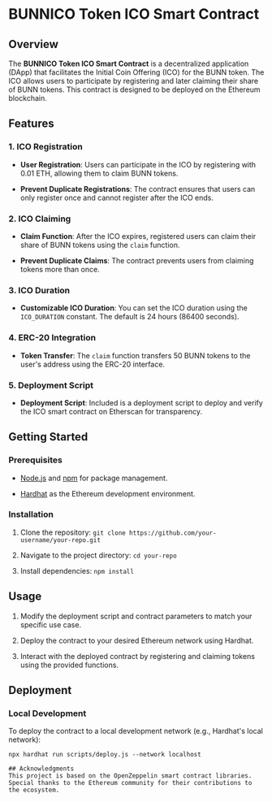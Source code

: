 # BUNNICO Token ICO Smart Contract

## Overview

The **BUNNICO Token ICO Smart Contract** is a decentralized application (DApp) that facilitates the Initial Coin Offering (ICO) for the BUNN token. The ICO allows users to participate by registering and later claiming their share of BUNN tokens. This contract is designed to be deployed on the Ethereum blockchain.

## Features

### 1. ICO Registration

- **User Registration**: Users can participate in the ICO by registering with 0.01 ETH, allowing them to claim BUNN tokens.

- **Prevent Duplicate Registrations**: The contract ensures that users can only register once and cannot register after the ICO ends.

### 2. ICO Claiming

- **Claim Function**: After the ICO expires, registered users can claim their share of BUNN tokens using the `claim` function.

- **Prevent Duplicate Claims**: The contract prevents users from claiming tokens more than once.

### 3. ICO Duration

- **Customizable ICO Duration**: You can set the ICO duration using the `ICO_DURATION` constant. The default is 24 hours (86400 seconds).

### 4. ERC-20 Integration

- **Token Transfer**: The `claim` function transfers 50 BUNN tokens to the user's address using the ERC-20 interface.

### 5. Deployment Script

- **Deployment Script**: Included is a deployment script to deploy and verify the ICO smart contract on Etherscan for transparency.

## Getting Started

### Prerequisites

- [Node.js](https://nodejs.org/) and [npm](https://www.npmjs.com/) for package management.

- [Hardhat](https://hardhat.org/) as the Ethereum development environment.

### Installation

1. Clone the repository: `git clone https://github.com/your-username/your-repo.git`

2. Navigate to the project directory: `cd your-repo`

3. Install dependencies: `npm install`

## Usage

1. Modify the deployment script and contract parameters to match your specific use case.

2. Deploy the contract to your desired Ethereum network using Hardhat.

3. Interact with the deployed contract by registering and claiming tokens using the provided functions.

## Deployment

### Local Development

To deploy the contract to a local development network (e.g., Hardhat's local network):

```shell
npx hardhat run scripts/deploy.js --network localhost

## Acknowledgments
This project is based on the OpenZeppelin smart contract libraries.
Special thanks to the Ethereum community for their contributions to the ecosystem.